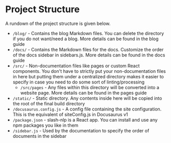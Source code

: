 # Project Structure

A rundown of the project structure is given below.

- `/blog/` - Contains the blog Markdown files. You can delete the directory if you do not want/need a blog. More details can be found in the blog guide
- `/docs/` - Contains the Markdown files for the docs. Customize the order of the docs sidebar in sidebars.js. More details can be found in the docs guide
- `/src/` - Non-documentation files like pages or custom React components. You don't have to strictly put your non-documentation files in here but putting them under a centralized directory makes it easier to specify in case you need to do some sort of linting/processing
  - `/src/pages` - Any files within this directory will be converted into a website page. More details can be found in the pages guide
- `/static/` - Static directory. Any contents inside here will be copied into the root of the final build directory
- `/docusaurus.config.js` - A config file containing the site configuration. This is the equivalent of siteConfig.js in Docusaurus v1
- `/package.json` - slash-nlp is a React app. You can install and use any npm packages you like in them
- `/sidebar.js` - Used by the documentation to specify the order of documents in the sidebar
